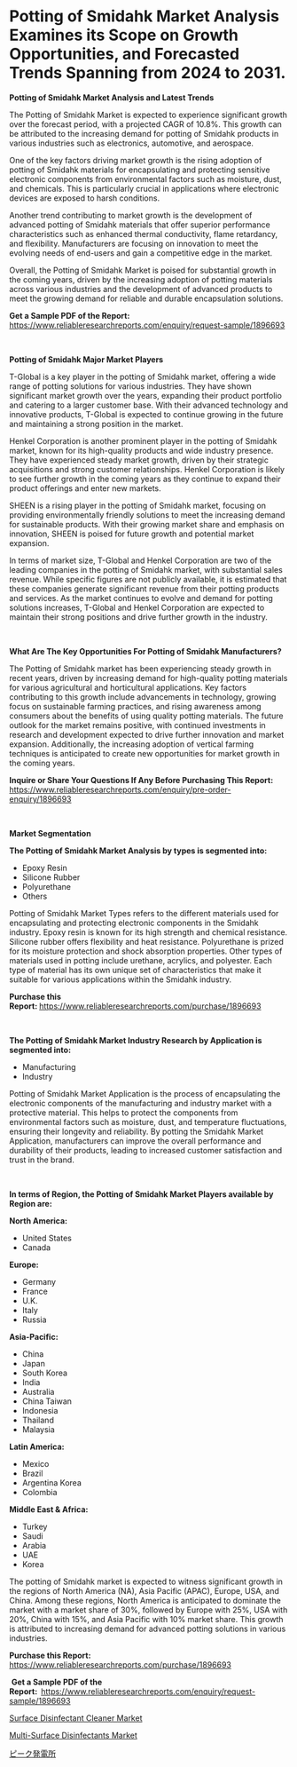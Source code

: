 <p><h1>Potting of Smidahk Market Analysis Examines its Scope on Growth Opportunities, and Forecasted Trends Spanning from 2024 to 2031.</h1></p><p><strong>Potting of Smidahk Market Analysis and Latest Trends</strong></p>
<p><p>The Potting of Smidahk Market is expected to experience significant growth over the forecast period, with a projected CAGR of 10.8%. This growth can be attributed to the increasing demand for potting of Smidahk products in various industries such as electronics, automotive, and aerospace. </p><p>One of the key factors driving market growth is the rising adoption of potting of Smidahk materials for encapsulating and protecting sensitive electronic components from environmental factors such as moisture, dust, and chemicals. This is particularly crucial in applications where electronic devices are exposed to harsh conditions.</p><p>Another trend contributing to market growth is the development of advanced potting of Smidahk materials that offer superior performance characteristics such as enhanced thermal conductivity, flame retardancy, and flexibility. Manufacturers are focusing on innovation to meet the evolving needs of end-users and gain a competitive edge in the market.</p><p>Overall, the Potting of Smidahk Market is poised for substantial growth in the coming years, driven by the increasing adoption of potting materials across various industries and the development of advanced products to meet the growing demand for reliable and durable encapsulation solutions.</p></p>
<p><strong>Get a Sample PDF of the Report:&nbsp;</strong> <a href="https://www.reliableresearchreports.com/enquiry/request-sample/1896693">https://www.reliableresearchreports.com/enquiry/request-sample/1896693</a></p>
<p>&nbsp;</p>
<p><strong>Potting of Smidahk Major Market Players</strong></p>
<p><p>T-Global is a key player in the potting of Smidahk market, offering a wide range of potting solutions for various industries. They have shown significant market growth over the years, expanding their product portfolio and catering to a larger customer base. With their advanced technology and innovative products, T-Global is expected to continue growing in the future and maintaining a strong position in the market.</p><p>Henkel Corporation is another prominent player in the potting of Smidahk market, known for its high-quality products and wide industry presence. They have experienced steady market growth, driven by their strategic acquisitions and strong customer relationships. Henkel Corporation is likely to see further growth in the coming years as they continue to expand their product offerings and enter new markets.</p><p>SHEEN is a rising player in the potting of Smidahk market, focusing on providing environmentally friendly solutions to meet the increasing demand for sustainable products. With their growing market share and emphasis on innovation, SHEEN is poised for future growth and potential market expansion.</p><p>In terms of market size, T-Global and Henkel Corporation are two of the leading companies in the potting of Smidahk market, with substantial sales revenue. While specific figures are not publicly available, it is estimated that these companies generate significant revenue from their potting products and services. As the market continues to evolve and demand for potting solutions increases, T-Global and Henkel Corporation are expected to maintain their strong positions and drive further growth in the industry.</p></p>
<p>&nbsp;</p>
<p><strong>What Are The Key Opportunities For Potting of Smidahk Manufacturers?</strong></p>
<p><p>The Potting of Smidahk market has been experiencing steady growth in recent years, driven by increasing demand for high-quality potting materials for various agricultural and horticultural applications. Key factors contributing to this growth include advancements in technology, growing focus on sustainable farming practices, and rising awareness among consumers about the benefits of using quality potting materials. The future outlook for the market remains positive, with continued investments in research and development expected to drive further innovation and market expansion. Additionally, the increasing adoption of vertical farming techniques is anticipated to create new opportunities for market growth in the coming years.</p></p>
<p><strong>Inquire or Share Your Questions If Any Before Purchasing This Report:</strong> <a href="https://www.reliableresearchreports.com/enquiry/pre-order-enquiry/1896693">https://www.reliableresearchreports.com/enquiry/pre-order-enquiry/1896693</a></p>
<p>&nbsp;</p>
<p><strong>Market Segmentation</strong></p>
<p><strong>The Potting of Smidahk Market Analysis by types is segmented into:</strong></p>
<p><ul><li>Epoxy Resin</li><li>Silicone Rubber</li><li>Polyurethane</li><li>Others</li></ul></p>
<p><p>Potting of Smidahk Market Types refers to the different materials used for encapsulating and protecting electronic components in the Smidahk industry. Epoxy resin is known for its high strength and chemical resistance. Silicone rubber offers flexibility and heat resistance. Polyurethane is prized for its moisture protection and shock absorption properties. Other types of materials used in potting include urethane, acrylics, and polyester. Each type of material has its own unique set of characteristics that make it suitable for various applications within the Smidahk industry.</p></p>
<p><strong>Purchase this Report:&nbsp;</strong><a href="https://www.reliableresearchreports.com/purchase/1896693">https://www.reliableresearchreports.com/purchase/1896693</a></p>
<p>&nbsp;</p>
<p><strong>The Potting of Smidahk Market Industry Research by Application is segmented into:</strong></p>
<p><ul><li>Manufacturing</li><li>Industry</li></ul></p>
<p><p>Potting of Smidahk Market Application is the process of encapsulating the electronic components of the manufacturing and industry market with a protective material. This helps to protect the components from environmental factors such as moisture, dust, and temperature fluctuations, ensuring their longevity and reliability. By potting the Smidahk Market Application, manufacturers can improve the overall performance and durability of their products, leading to increased customer satisfaction and trust in the brand.</p></p>
<p>&nbsp;</p>
<p><strong>In terms of Region, the Potting of Smidahk Market Players available by Region are:</strong></p>
<p>
    <p> <strong> North America: </strong>
        <ul>
            <li>United States</li>
            <li>Canada</li>
        </ul>
        </p> 
    <p> <strong> Europe: </strong>
        <ul>
            <li>Germany</li>
            <li>France</li>
            <li>U.K.</li>
            <li>Italy</li>
            <li>Russia</li>
        </ul>
        </p> 
    <p> <strong> Asia-Pacific: </strong>
        <ul>
            <li>China</li>
            <li>Japan</li>
            <li>South Korea</li>
            <li>India</li>
            <li>Australia</li>
            <li>China Taiwan</li>
            <li>Indonesia</li>
            <li>Thailand</li>
            <li>Malaysia</li>
        </ul>
        </p> 
    <p> <strong> Latin America: </strong>
        <ul>
            <li>Mexico</li>
            <li>Brazil</li>
            <li>Argentina Korea</li>
            <li>Colombia</li>
        </ul>
        </p> 
    <p> <strong> Middle East & Africa: </strong>
        <ul>
            <li>Turkey</li>
            <li>Saudi</li>
            <li>Arabia</li>
            <li>UAE</li>
            <li>Korea</li>
        </ul>
    </p>
    </p>
<p><p>The potting of Smidahk market is expected to witness significant growth in the regions of North America (NA), Asia Pacific (APAC), Europe, USA, and China. Among these regions, North America is anticipated to dominate the market with a market share of 30%, followed by Europe with 25%, USA with 20%, China with 15%, and Asia Pacific with 10% market share. This growth is attributed to increasing demand for advanced potting solutions in various industries.</p></p>
<p><strong>Purchase this Report: </strong><a href="https://www.reliableresearchreports.com/purchase/1896693">https://www.reliableresearchreports.com/purchase/1896693</a></p>
<p>&nbsp;<strong>Get a Sample PDF of the Report:&nbsp;&nbsp;</strong><a href="https://www.reliableresearchreports.com/enquiry/request-sample/1896693">https://www.reliableresearchreports.com/enquiry/request-sample/1896693</a></p>
<p><strong></strong></p>
<p><p><a href="https://unruly-ladybug-44b.notion.site/Surface-Disinfectant-Cleaner-Market-Size-Market-Trends-and-Growth-Outlook-forecasted-for-period-fr-ab01e2735e024fa5aebc46280896c58c">Surface Disinfectant Cleaner Market</a></p><p><a href="https://cute-banjo-8ca.notion.site/Multi-Surface-Disinfectants-Market-Size-Market-Trends-and-Growth-Outlook-forecasted-for-period-fro-29e83364aca049368447c1597a09daa1">Multi-Surface Disinfectants Market</a></p><p><a href="https://medium.com/@jodyomenick9056/%E3%83%94%E3%83%BC%E3%82%AF%E7%99%BA%E9%9B%BB%E6%89%80%E5%B8%82%E5%A0%B4%E5%88%86%E6%9E%90%E3%81%A82024%E5%B9%B4%E3%81%8B%E3%82%892031%E5%B9%B4%E3%81%BE%E3%81%A7%E3%81%AE%E6%9C%9F%E9%96%93%E3%81%AB%E4%BA%88%E6%B8%AC%E3%81%95%E3%82%8C%E3%82%8B%E8%A6%8F%E6%A8%A1-44ad675a4091">ピーク発電所</a></p></p>